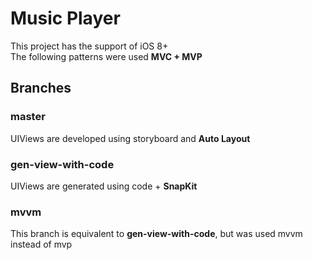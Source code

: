 # Music Player
This project has the support of iOS 8+  
The following patterns were used **MVC + MVP**

## Branches
### master
UIViews are developed using storyboard and **Auto Layout**
### gen-view-with-code
UIViews are generated using code + **SnapKit**
### mvvm
This branch is equivalent to **gen-view-with-code**, but was used mvvm instead of mvp
